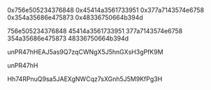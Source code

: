 0x756e505234376848 0x45414a3561733951 0x377a7143574e6758 0x354a35686e475873 0x48336750664b394d

756e505234376848 45414a3561733951 377a7143574e6758 354a35686e475873 48336750664b394d

unPR47hHEAJ5as9Q7zqCWNgX5J5hnGXsH3gPfK9M

unPR47hH

Hh74RPnuQ9sa5JAEXgNWCqz7sXGnh5J5M9KfPg3H